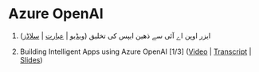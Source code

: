 # Azure OpenAI


1. ایزر اوپن اے آئی سے ذھین ایپس  کی تخلیق ([ویڈیو](https://youtu.be/3bnCsThPa0A) | [عبارت](https://github.com/adnanhashmi/learning/blob/main/openai/01-Building-Intelligent-Apps-using-Azure-OpenAI.md) | [سلاڈز](https://github.com/adnanhashmi/learning/blob/main/openai/01-Building-Intelligent-Apps-using-Azure-OpenAI-ur.pdf))

1. Building Intelligent Apps using Azure OpenAI [1/3] ([Video](https://youtu.be/3bnCsThPa0A) | [Transcript](https://github.com/adnanhashmi/learning/blob/main/openai/01-Building-Intelligent-Apps-using-Azure-OpenAI.md) | [Slides](https://github.com/adnanhashmi/learning/blob/main/openai/01-Building-Intelligent-Apps-using-Azure-OpenAI.pdf))
